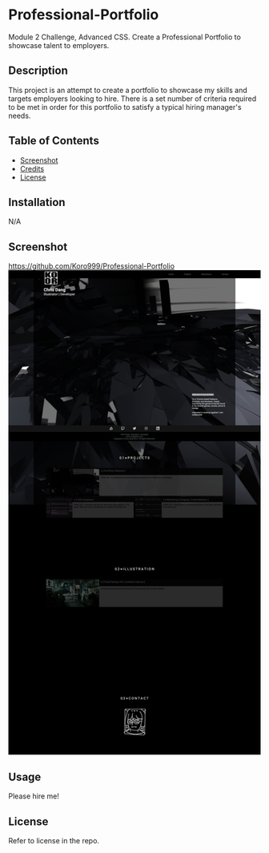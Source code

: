 # Professional-Portfolio
Module 2 Challenge, Advanced CSS. Create a Professional Portfolio to showcase talent to employers. 

## Description

This project is an attempt to create a portfolio to showcase my skills and targets employers looking to hire. There
is a set number of criteria required to be met in order for this portfolio to satisfy a typical hiring manager's needs. 

## Table of Contents

- [Screenshot](#screenshot)
- [Credits](#credits)
- [License](#license)

## Installation

N/A

## Screenshot 
https://github.com/Koro999/Professional-Portfolio
![Alt text](/assets/images/Screenshot/127.0.0.1_5500_index.html.png)

## Usage

Please hire me! 

## License

Refer to license in the repo. 
